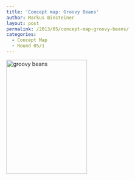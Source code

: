 ```yaml
---
title: 'Concept map: Groovy Beans'
author: Markus Binsteiner
layout: post
permalink: /2013/05/concept-map-groovy-beans/
categories:
  - Concept Map
  - Round 05/1
---
```

[<img class="alignnone size-medium wp-image-2838" alt="groovy beans" src="http://teaching.software-carpentry.org/wp-content/uploads/2013/05/groovy-beans1-212x300.png" width="212" height="300" />][1]

 [1]: http://teaching.software-carpentry.org/wp-content/uploads/2013/05/groovy-beans1.png